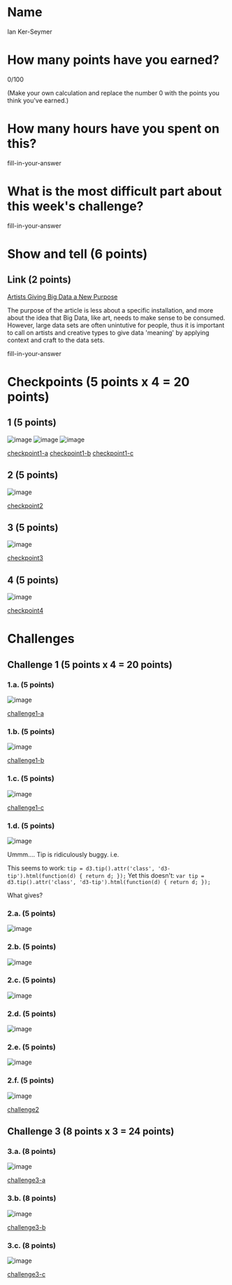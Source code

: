 # Name

Ian Ker-Seymer

# How many points have you earned?

0/100

(Make your own calculation and replace the number 0 with the points you think you've earned.)

# How many hours have you spent on this?

fill-in-your-answer

# What is the most difficult part about this week's challenge?

fill-in-your-answer

# Show and tell (6 points)

## Link (2 points)

[Artists Giving Big Data a New Purpose](http://www.dw.de/artists-give-big-data-a-new-purpose/a-17243460)

The purpose of the article is less about a specific installation, and more about
the idea that Big Data, like art, needs to make sense to be consumed. However,
large data sets are often unintutive for people, thus it is important to call on
artists and creative types to give data 'meaning' by applying context and craft
to the data sets.


fill-in-your-answer

# Checkpoints (5 points x 4 = 20 points)

## 1 (5 points)

![image](https://www.dropbox.com/s/xps4vbyw2gxsvw2/Screenshot%202014-10-19%2020.07.51.png?dl=1)
![image](https://www.dropbox.com/s/xps4vbyw2gxsvw2/Screenshot%202014-10-19%2020.07.51.png?dl=1)
![image](https://www.dropbox.com/s/xps4vbyw2gxsvw2/Screenshot%202014-10-19%2020.07.51.png?dl=1)

[checkpoint1-a](checkpoint1-a.html)
[checkpoint1-b](checkpoint1-b.html)
[checkpoint1-c](checkpoint1-c.html)

## 2 (5 points)

![image](https://www.dropbox.com/s/gfahoyir09wen56/Screenshot%202014-10-19%2020.50.56.png?dl=1)

[checkpoint2](checkpoint2.html)

## 3 (5 points)

![image](https://www.dropbox.com/s/v6g8o8exobjdxkg/Screenshot%202014-10-19%2021.00.22.png?dl=1)

[checkpoint3](checkpoint3.html)

## 4 (5 points)

![image](https://www.dropbox.com/s/85puqtms1zxwoec/Screenshot%202014-10-19%2021.15.28.png?dl=1)

[checkpoint4](checkpoint4.html)

# Challenges

## Challenge 1 (5 points x 4 = 20 points)

### 1.a. (5 points)

![image](https://www.dropbox.com/s/q5pn6yled765aiv/Screenshot%202014-10-19%2022.08.20.png?dl=1)

[challenge1-a](challenge1-a.html)

### 1.b. (5 points)

![image](https://www.dropbox.com/s/4yrlcuvs0jg0ayx/Screenshot%202014-10-19%2023.09.23.png?dl=1)

[challenge1-b](checkpoint1-b.html)

### 1.c. (5 points)

![image](https://www.dropbox.com/s/w160jazejtiurge/Screenshot%202014-10-19%2023.12.52.png?dl=1)

[challenge1-c](checkpoint1-c.html)

### 1.d. (5 points)

![image](image.png?raw=true)

Ummm.... Tip is ridiculously buggy. i.e.

This seems to work:
`tip = d3.tip().attr('class', 'd3-tip').html(function(d) { return d; });`
Yet this doesn't:
`var tip = d3.tip().attr('class', 'd3-tip').html(function(d) { return d; });`

What gives?

### 2.a. (5 points)

![image](https://www.dropbox.com/s/3nqvaj80eajczj1/Screenshot%202014-10-19%2023.46.49.png?dl=1)

### 2.b. (5 points)

![image](https://www.dropbox.com/s/zwpc7lo1vpf9oc3/Screenshot%202014-10-19%2023.58.39.png?dl=1)

### 2.c. (5 points)

![image](https://www.dropbox.com/s/cee1g0rcpeo9tw1/Screenshot%202014-10-20%2000.14.08.png?dl=1)

### 2.d. (5 points)

![image](https://www.dropbox.com/s/bi8xz3gj9a2v7iz/Screenshot%202014-10-20%2000.21.53.png?dl=1)

### 2.e. (5 points)

![image](https://www.dropbox.com/s/98n5dmyc1bm920v/Screenshot%202014-10-20%2000.30.27.png?dl=1)

### 2.f. (5 points)

![image](https://www.dropbox.com/s/8wr9ogwfnbq85ct/Screenshot%202014-10-20%2000.33.21.png?dl=1)

[challenge2](checkpoint2.html)

## Challenge 3 (8 points x 3 = 24 points)

### 3.a. (8 points)

![image](image.png?raw=true)

[challenge3-a](checkpoint3-a.html)

### 3.b. (8 points)

![image](https://www.dropbox.com/s/cb99egdsxtozr1g/Screenshot%202014-10-20%2001.22.48.png?dl=1)

[challenge3-b](checkpoint3-b.html)

### 3.c. (8 points)

![image](image.png?raw=true)

[challenge3-c](checkpoint3-c.html)
